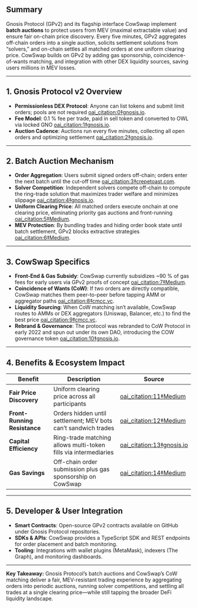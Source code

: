 ## Summary
Gnosis Protocol (GPv2) and its flagship interface CowSwap implement **batch auctions** to protect users from MEV (maximal extractable value) and ensure fair on-chain price discovery. Every five minutes, GPv2 aggregates off-chain orders into a single auction, solicits settlement solutions from “solvers,” and on­-chain settles all matched orders at one uniform clearing price. CowSwap builds on GPv2 by adding gas sponsorship, coincidence-of-wants matching, and integration with other DEX liquidity sources, saving users millions in MEV losses.

---

## 1. Gnosis Protocol v2 Overview
- **Permissionless DEX Protocol**: Anyone can list tokens and submit limit orders; pools are not required  [oai_citation:0‡gnosis.io](https://www.gnosis.io/blog/announcing-gnosis-protocol?utm_source=chatgpt.com).
- **Fee Model**: 0.1 % fee per trade, paid in sell token and converted to OWL via locked GNO  [oai_citation:1‡gnosis.io](https://www.gnosis.io/blog/announcing-gnosis-protocol?utm_source=chatgpt.com).
- **Auction Cadence**: Auctions run every five minutes, collecting all open orders and optimizing settlement  [oai_citation:2‡gnosis.io](https://www.gnosis.io/blog/announcing-gnosis-protocol?utm_source=chatgpt.com).

---

## 2. Batch Auction Mechanism
- **Order Aggregation**: Users submit signed orders off-chain; orders enter the next batch until the cut-off time  [oai_citation:3‡crepetoast.com](https://www.crepetoast.com/asset/GNO?utm_source=chatgpt.com).
- **Solver Competition**: Independent solvers compete off-chain to compute the ring-trade solution that maximizes trader welfare and minimizes slippage  [oai_citation:4‡gnosis.io](https://www.gnosis.io/blog/announcing-gnosis-protocol?utm_source=chatgpt.com).
- **Uniform Clearing Price**: All matched orders execute on­chain at one clearing price, eliminating priority gas auctions and front-running  [oai_citation:5‡Medium](https://medium.com/%40gnosisPM/introducing-gnosis-auction-ac30232b3595?utm_source=chatgpt.com).
- **MEV Protection**: By bundling trades and hiding order book state until batch settlement, GPv2 blocks extractive strategies  [oai_citation:6‡Medium](https://medium.com/gnosis-pm/introducing-gnosis-protocol-v2-and-balancer-gnosis-protocol-f693b2938ae4?utm_source=chatgpt.com).

---

## 3. CowSwap Specifics
- **Front-End & Gas Subsidy**: CowSwap currently subsidizes ~90 % of gas fees for early users via GPv2 proofs of concept  [oai_citation:7‡Medium](https://medium.com/gnosis-pm/introducing-gnosis-protocol-v2-and-balancer-gnosis-protocol-f693b2938ae4?utm_source=chatgpt.com).
- **Coincidence of Wants (CoW)**: If two orders are directly compatible, CowSwap matches them peer-to-peer before tapping AMM or aggregator paths  [oai_citation:8‡cmcc.vc](https://www.cmcc.vc/insights/the-growing-gnosis-ecosystem?utm_source=chatgpt.com).
- **Liquidity Sourcing**: When CoW matching isn’t available, CowSwap routes to AMMs or DEX aggregators (Uniswap, Balancer, etc.) to find the best price  [oai_citation:9‡cmcc.vc](https://www.cmcc.vc/insights/the-growing-gnosis-ecosystem?utm_source=chatgpt.com).
- **Rebrand & Governance**: The protocol was rebranded to CoW Protocol in early 2022 and spun out under its own DAO, introducing the COW governance token  [oai_citation:10‡gnosis.io](https://www.gnosis.io/blog/ten-years-of-gnosis-from-prediction-markets-to-a-user-owned-open-finance-revolution?utm_source=chatgpt.com).

---

## 4. Benefits & Ecosystem Impact
| Benefit                  | Description                                              | Source        |
|--------------------------|----------------------------------------------------------|---------------|
| **Fair Price Discovery** | Uniform clearing price across all participants           |  [oai_citation:11‡Medium](https://medium.com/%40gnosisPM/introducing-gnosis-auction-ac30232b3595?utm_source=chatgpt.com) |
| **Front-Running Resistance** | Orders hidden until settlement; MEV bots can’t sandwich trades |  [oai_citation:12‡Medium](https://medium.com/gnosis-pm/introducing-gnosis-protocol-v2-and-balancer-gnosis-protocol-f693b2938ae4?utm_source=chatgpt.com) |
| **Capital Efficiency**   | Ring-trade matching allows multi-token fills via intermediaries |  [oai_citation:13‡gnosis.io](https://www.gnosis.io/blog/announcing-gnosis-protocol?utm_source=chatgpt.com) |
| **Gas Savings**          | Off-chain order submission plus gas sponsorship on CowSwap |  [oai_citation:14‡Medium](https://medium.com/gnosis-pm/introducing-gnosis-protocol-v2-and-balancer-gnosis-protocol-f693b2938ae4?utm_source=chatgpt.com) |

---

## 5. Developer & User Integration
- **Smart Contracts**: Open-source GPv2 contracts available on GitHub under Gnosis Protocol repositories.
- **SDKs & APIs**: CowSwap provides a TypeScript SDK and REST endpoints for order placement and batch monitoring.
- **Tooling**: Integrations with wallet plugins (MetaMask), indexers (The Graph), and monitoring dashboards.

---

**Key Takeaway:** Gnosis Protocol’s batch auctions and CowSwap’s CoW matching deliver a fair, MEV-resistant trading experience by aggregating orders into periodic auctions, running solver competitions, and settling all trades at a single clearing price—while still tapping the broader DeFi liquidity landscape.  